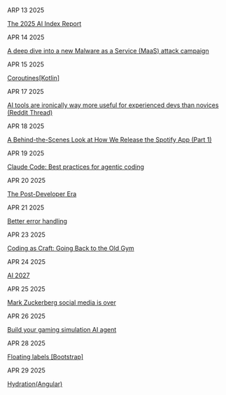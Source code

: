 ARP 13 2025

[The 2025 AI Index Report](https://hai.stanford.edu/ai-index/2025-ai-index-report)

APR 14 2025

[A deep dive into a new Malware as a Service (MaaS) attack campaign](https://sublime.security/blog/trox-stealer-a-deep-dive-into-a-new-malware-as-a-service-maas-attack-campaign/)

APR 15 2025

[Coroutines[Kotlin]](https://kotlinlang.org/docs/coroutines-overview.html)

APR 17 2025

[AI tools are ironically way more useful for experienced devs than novices (Reddit Thread)](https://www.reddit.com/r/ExperiencedDevs/comments/1jzpzkm/ai_tools_are_ironically_way_more_useful_for)

APR 18 2025

[A Behind-the-Scenes Look at How We Release the Spotify App (Part 1)](https://engineering.atspotify.com/2025/04/how-we-release-the-spotify-app-part-1/)

APR 19 2025

[Claude Code: Best practices for agentic coding](https://www.anthropic.com/engineering/claude-code-best-practices)

APR 20 2025

[The Post-Developer Era](https://www.joshwcomeau.com/blog/the-post-developer-era/)

APR 21 2025

[Better error handling](https://meowbark.dev/Better-error-handling)

APR 23 2025

[Coding as Craft: Going Back to the Old Gym](https://cekrem.github.io/posts/coding-as-craft-going-back-to-the-old-gym/)

APR 24 2025

[AI 2027](https://ai-2027.com/)

APR 25 2025

[Mark Zuckerberg social media is over](https://www.newyorker.com/culture/infinite-scroll/mark-zuckerberg-says-social-media-is-over)

APR 26 2025

[Build your gaming simulation AI agent](https://decodingml.substack.com/p/build-your-gaming-simulation-ai-agent)

APR 28 2025

[Floating labels [Bootstrap]](https://getbootstrap.com/docs/5.3/forms/floating-labels/)

APR 29 2025

[Hydration(Angular)](https://angular.dev/guide/hydration)